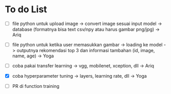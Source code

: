 # To do List

- [ ] file python untuk upload image -> convert image sesuai input model -> database (formatnya bisa text csv/npy atau harus gambar png/jpg) -> Ariq

- [ ] file python untuk ketika user memasukkan gambar -> loading ke model -> outputnya rekomendasi top 3 dan informasi tambahan (id, image, name, age) -> Yoga

- [ ] coba pakai transfer learning -> vgg, mobilenet, xception, dll -> Ariq

- [x] coba hyperparameter tuning -> layers, learning rate, dll -> Yoga

- [ ] PR di function training
